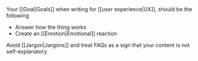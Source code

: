 Your [[Goal|Goals]] when writing for [[user experience|UX]], should be the following

- Answer how the thing works
- Create an [[Emotion|Emotional]] reaction

Avoid [[Jargon|Jargons]] and treat FAQs as a sign that your content is not self-explanatory